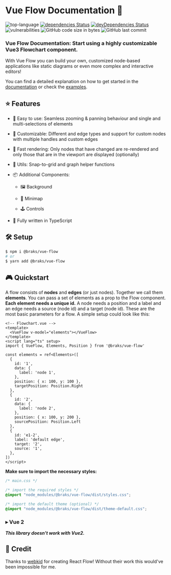 # Vue Flow Documentation 🌊

![top-language](https://img.shields.io/github/languages/top/bcakmakoglu/vue-flow)
[![dependencies Status](https://status.david-dm.org/gh/bcakmakoglu/vue-flow.svg)](https://david-dm.org/bcakmakoglu/vue-flow)
[![devDependencies Status](https://status.david-dm.org/gh/bcakmakoglu/vue-flow.svg?type=dev)](https://david-dm.org/bcakmakoglu/vue-flow?type=dev)
![vulnerabilities](https://img.shields.io/snyk/vulnerabilities/github/bcakmakoglu/vue-flow)
![GitHub code size in bytes](https://img.shields.io/github/languages/code-size/bcakmakoglu/vue-flow)
![GitHub last commit](https://img.shields.io/github/last-commit/bcakmakoglu/vue-flow)

### __Vue Flow Documentation: Start using a highly customizable Vue3 Flowchart component.__

With Vue Flow you can build your own, customized node-based applications like static diagrams or even more complex and
interactive editors!

You can find a detailed explanation on how to get started in the [documentation](https://vueflow.dev/docs) or check
the [examples](https://vueflow.dev/examples).

## ⭐ Features

- 👶 Easy to use: Seamless zooming & panning behaviour and single and multi-selections of
  elements

- 🎨 Customizable: Different and edge types and support for custom nodes with multiple handles and custom edges

- 🚀 Fast rendering: Only nodes that have changed are re-rendered and only those that are in the viewport are displayed (optionally)

- 🧲 Utils: Snap-to-grid and graph helper functions

- 📦 Additional Components:
   
  - 🖼 Background

  - 🧭 Minimap

  - 🕹 Controls 

- 🦾 Fully written in TypeScript

## 🛠 Setup

```bash
$ npm i @braks/vue-flow
# or
$ yarn add @braks/vue-flow
```

## 🎮 Quickstart

A flow consists of **nodes** and **edges** (or just nodes). Together we call them
**elements**. You can pass a set of elements as a prop to the Flow component.
**Each element needs a unique id.** A node needs a position and a label and an
edge needs a source (node id) and a target (node id). These are the most basic parameters for a flow. A simple setup could
look like this:

```vue
<!-- Flowchart.vue -->
<template>
  <VueFlow v-model="elements"></VueFlow>
</template>
<script lang="ts" setup>
import { VueFlow, Elements, Position } from '@braks/vue-flow'

const elements = ref<Elements>([
  {
    id: '1',
    data: {
      label: 'node 1',
    },
    position: { x: 100, y: 100 },
    targetPosition: Position.Right
  },
  {
    id: '2',
    data: {
      label: 'node 2',
    },
    position: { x: 100, y: 200 },
    sourcePosition: Position.Left
  },
  {
    id: 'e1-2',
    label: 'default edge',
    target: '2',
    source: '1',
  },
])
</script>
```

**Make sure to import the necessary styles:**
```css
/* main.css */

/* import the required styles */
@import "node_modules/@braks/vue-flow/dist/styles.css";

/* import the default theme (optional) */
@import "node_modules/@braks/vue-flow/dist/theme-default.css";
```

### ▸ Vue 2

**_This library doesn't work with Vue2._**

## 💝 Credit

Thanks to [webkid](https://webkid.io/) for creating React Flow! Without their work this would've been impossible for me.
